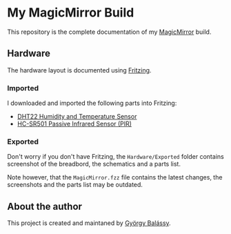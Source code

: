# My MagicMirror Build

This repository is the complete documentation of my [MagicMirror](https://magicmirror.builders/
) build.

## Hardware

The hardware layout is documented using [Fritzing](http://fritzing.org).

### Imported

I downloaded and imported the following parts into Fritzing:

- [DHT22 Humidity and Temperature Sensor](https://github.com/adafruit/Fritzing-Library/blob/master/parts/DHT22%20Humidity%20and%20Temperature%20Sensor.fzpz)
- [HC-SR501 Passive Infrared Sensor (PIR)](https://github.com/adafruit/Fritzing-Library/blob/master/parts/PIR%20sensor.fzpz)

### Exported

Don't worry if you don't have Fritzing, the `Hardware/Exported` folder contains screenshot of the breadbord, the schematics and a parts list.

Note however, that the `MagicMirror.fzz` file contains the latest changes, the screenshots and the parts list may be outdated.


## About the author

This project is created and maintaned by [György Balássy](https://linkedin.com/in/balassy).

